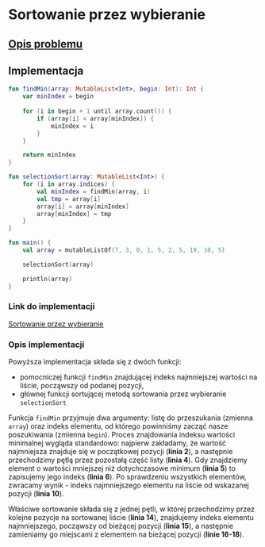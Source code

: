 # Sortowanie przez wybieranie

## [Opis problemu](../../../../algorithms/sorting/selection-sort.md)


## Implementacja

```kotlin
fun findMin(array: MutableList<Int>, begin: Int): Int {
    var minIndex = begin
    
    for (i in begin + 1 until array.count()) {
        if (array[i] < array[minIndex]) {
            minIndex = i
        }
    }

    return minIndex
}

fun selectionSort(array: MutableList<Int>) {
    for (i in array.indices) {
        val minIndex = findMin(array, i)
        val tmp = array[i]
        array[i] = array[minIndex]
        array[minIndex] = tmp
    }
}

fun main() {
    val array = mutableListOf(7, 3, 0, 1, 5, 2, 5, 19, 10, 5)

    selectionSort(array)

    println(array)
}
```

### Link do implementacji

[Sortowanie przez wybieranie](https://ideone.com/EM3UPA)

### Opis implementacji

Powyższa implementacja składa się z dwóch funkcji: 

* pomocniczej funkcji `findMin` znajdującej indeks najmniejszej wartości na liście, począwszy od podanej pozycji,
* głównej funkcji sortującej metodą sortowania przez wybieranie `selectionSort`

Funkcja `findMin` przyjmuje dwa argumenty: listę do przeszukania (zmienna `array`) oraz indeks elementu, od którego powinniśmy zacząć nasze poszukiwania (zmienna `begin`). Proces znajdowania indeksu wartości minimalnej wygląda standardowo: najpierw zakładamy, że wartość najmniejsza znajduje się w początkowej pozycji (**linia 2**), a następnie przechodzimy pętlą przez pozostałą część listy (**linia 4**). Gdy znajdziemy element o wartości mniejszej niż dotychczasowe minimum (**linia 5**) to zapisujemy jego indeks (**linia 6**). Po sprawdzeniu wszystkich elementów, zwracamy wynik - indeks najmniejszego elementu na liście od wskazanej pozycji (**linia 10**).

Właściwe sortowanie składa się z jednej pętli, w której przechodzimy przez kolejne pozycje na sortowanej liście (**linia 14**), znajdujemy indeks elementu najmniejszego, począwszy od bieżącej pozycji (**linia 15**), a następnie zamieniamy go miejscami z elementem na bieżącej pozycji (**linie 16-18**).

